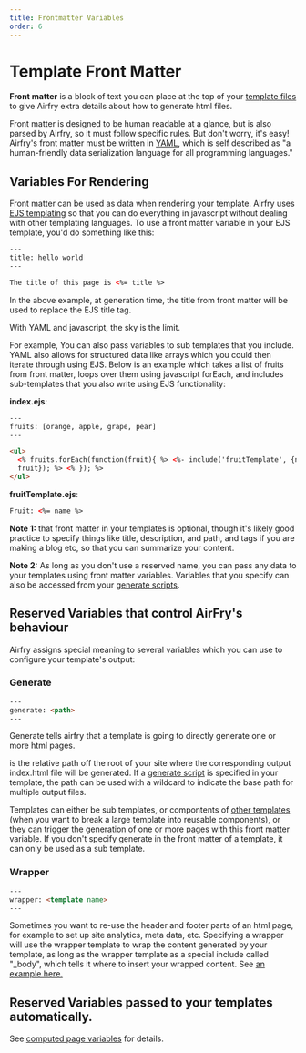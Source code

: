 ```yaml
---
title: Frontmatter Variables
order: 6
---
```


# Template Front Matter

**Front matter** is a block of text you can place at the top of your [template files](/templates/templates/) to give Airfry extra details about how to generate html files.

Front matter is designed to be human readable at a glance, but is also parsed by Airfry, so it must follow specific rules. But don't worry, it's easy! Airfry's front matter must be written in [YAML](https://yaml.org/), which is self described as "a human-friendly data serialization language for all programming languages."

## Variables For Rendering

Front matter can be used as data when rendering your template. Airfry uses [EJS templating](https://ejs.co/) so that you can do everything in javascript without dealing with other templating languages. To use a front matter variable in your EJS template, you'd do something like this:

```html
---
title: hello world
---

The title of this page is <%= title %>
```

In the above example, at generation time, the title from front matter will be used to replace the EJS title tag.

With YAML and javascript, the sky is the limit.

For example, You can also pass variables to sub templates that you include. YAML also allows for structured data like arrays which you could then iterate through using EJS. Below is an example which takes a list of fruits from front matter, loops over them using javascript forEach, and includes sub-templates that you also write using EJS functionality:

**index.ejs**:

```html
---
fruits: [orange, apple, grape, pear]
---

<ul>
  <% fruits.forEach(function(fruit){ %> <%- include('fruitTemplate', {name:
  fruit}); %> <% }); %>
</ul>
```

**fruitTemplate.ejs**:

```html
Fruit: <%= name %>
```

**Note 1:** that front matter in your templates is optional, though it's likely good practice to specify things like title, description, and path, and tags if you are making a blog etc, so that you can summarize your content.

**Note 2:** As long as you don't use a reserved name, you can pass any data to your templates using front matter variables. Variables that you specify can also be accessed from your [generate scripts](/templates/generateScript/).

## Reserved Variables that control AirFry's behaviour

Airfry assigns special meaning to several variables which you can use to configure your template's output:

### Generate

```html
---
generate: <path>
---
```

Generate tells airfry that a template is going to directly generate one or more html pages.

**<path>** is the relative path off the root of your site where the corresponding output index.html file will be generated. If a [generate script](/templates/generateScript/) is specified in your template, the path can be used with a wildcard to indicate the base path for multiple output files.

Templates can either be sub templates, or compontents of [other templates](/templates/templates/) (when you want to break a large template into reusable components), or they can trigger the generation of one or more pages with this front matter variable. If you don't specify generate in the front matter of a template, it can only be used as a sub template.

### Wrapper

```html
---
wrapper: <template name>
---
```

Sometimes you want to re-use the header and footer parts of an html page, for example to set up site analytics, meta data, etc. Specifying a wrapper will use the wrapper template to wrap the content generated by your template, as long as the wrapper template as a special include called "\_body", which tells it where to insert your wrapped content. See [an example here.](/templates/wrappers/)

## Reserved Variables passed to your templates automatically.

See [computed page variables](/docs/templates/calculated/) for details.
